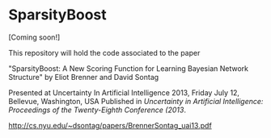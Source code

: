 SparsityBoost
=============

[Coming soon!]

This repository will hold the code associated to the paper

"SparsityBoost: A New Scoring Function for Learning Bayesian
Network Structure"
by Eliot Brenner and David Sontag

Presented at Uncertainty In Artificial Intelligence 2013, Friday July 12, Bellevue, Washington, USA
Published in <i>Uncertainty in Artificial Intelligence: Proceedings of the Twenty-Eighth Conference (2013</i>.

http://cs.nyu.edu/~dsontag/papers/BrennerSontag_uai13.pdf
